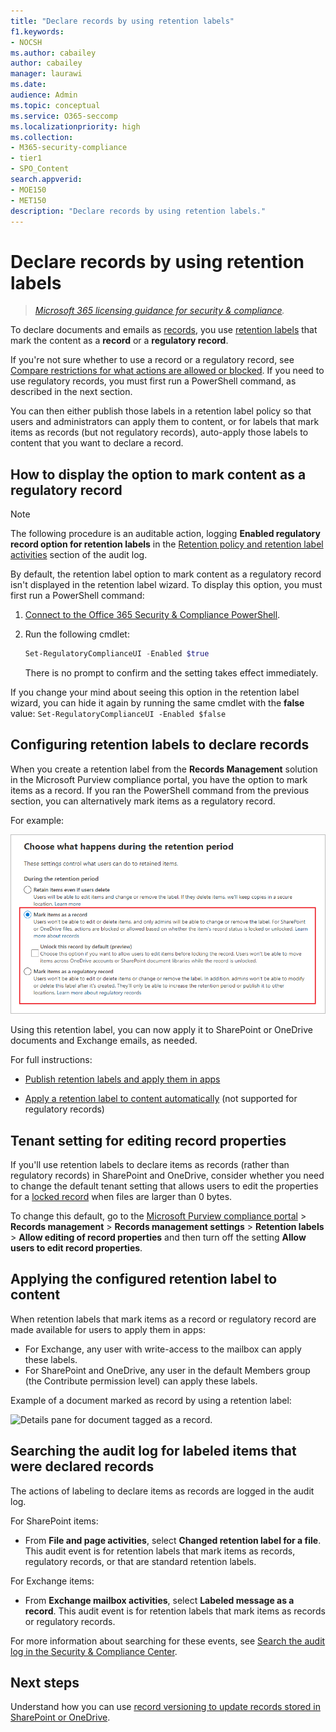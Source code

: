 ```yaml
---
title: "Declare records by using retention labels"
f1.keywords:
- NOCSH
ms.author: cabailey
author: cabailey
manager: laurawi
ms.date:
audience: Admin
ms.topic: conceptual
ms.service: O365-seccomp
ms.localizationpriority: high
ms.collection:
- M365-security-compliance
- tier1
- SPO_Content
search.appverid:
- MOE150
- MET150
description: "Declare records by using retention labels."
---
```


# Declare records by using retention labels

>*[Microsoft 365 licensing guidance for security & compliance](/office365/servicedescriptions/microsoft-365-service-descriptions/microsoft-365-tenantlevel-services-licensing-guidance/microsoft-365-security-compliance-licensing-guidance).*

To declare documents and emails as [records](records-management.md#records), you use [retention labels](retention.md#retention-labels) that mark the content as a **record** or a **regulatory record**.

If you're not sure whether to use a record or a regulatory record, see [Compare restrictions for what actions are allowed or blocked](records-management.md#compare-restrictions-for-what-actions-are-allowed-or-blocked). If you need to use regulatory records, you must first run a PowerShell command, as described in the next section.

You can then either publish those labels in a retention label policy so that users and administrators can apply them to content, or for labels that mark items as records (but not regulatory records), auto-apply those labels to content that you want to declare a record.

## How to display the option to mark content as a regulatory record

> [!NOTE]
> The following procedure is an auditable action, logging **Enabled regulatory record option for retention labels** in the [Retention policy and retention label activities](search-the-audit-log-in-security-and-compliance.md#retention-policy-and-retention-label-activities) section of the audit log.

By default, the retention label option to mark content as a regulatory record isn't displayed in the retention label wizard. To display this option, you must first run a PowerShell command:

1. [Connect to the Office 365 Security & Compliance PowerShell](/powershell/exchange/office-365-scc/connect-to-scc-powershell/connect-to-scc-powershell).

2. Run the following cmdlet:

    ```powershell
    Set-RegulatoryComplianceUI -Enabled $true
    ````

    There is no prompt to confirm and the setting takes effect immediately.

If you change your mind about seeing this option in the retention label wizard, you can hide it again by running the same cmdlet with the **false** value: `Set-RegulatoryComplianceUI -Enabled $false`

## Configuring retention labels to declare records

When you create a retention label from the **Records Management** solution in the Microsoft Purview compliance portal, you have the option to mark items as a record. If you ran the PowerShell command from the previous section, you can alternatively mark items as a regulatory record.

For example:

![Configure a retention label to mark content as a record or regulatory.](../media/declare-records.png)

Using this retention label, you can now apply it to SharePoint or OneDrive documents and Exchange emails, as needed.

For full instructions:

- [Publish retention labels and apply them in apps](create-apply-retention-labels.md)

- [Apply a retention label to content automatically](apply-retention-labels-automatically.md) (not supported for regulatory records)

## Tenant setting for editing record properties

If you'll use retention labels to declare items as records (rather than regulatory records) in SharePoint and OneDrive, consider whether you need to change the default tenant setting that allows users to edit the properties for a [locked record](record-versioning.md) when files are larger than 0 bytes.

To change this default, go to the [Microsoft Purview compliance portal](https://compliance.microsoft.com/) > **Records management** > **Records management settings** > **Retention labels** > **Allow editing of record properties** and then turn off the setting **Allow users to edit record properties**.

## Applying the configured retention label to content

When retention labels that mark items as a record or regulatory record are made available for users to apply them in apps:

- For Exchange, any user with write-access to the mailbox can apply these labels.
- For SharePoint and OneDrive, any user in the default Members group (the Contribute permission level) can apply these labels.

Example of a document marked as record by using a retention label:

![Details pane for document tagged as a record.](../media/recordversioning7.png)

## Searching the audit log for labeled items that were declared records

The actions of labeling to declare items as records are logged in the audit log.

For SharePoint items:
- From **File and page activities**, select **Changed retention label for a file**. This audit event is for retention labels that mark items as records, regulatory records, or that are standard retention labels.

For Exchange items:
- From **Exchange mailbox activities**, select **Labeled message as a record**. This audit event is for retention labels that mark items as records or regulatory records.

For more information about searching for these events, see [Search the audit log in the Security & Compliance Center](search-the-audit-log-in-security-and-compliance.md#file-and-page-activities).

## Next steps

Understand how you can use [record versioning to update records stored in SharePoint or OneDrive](record-versioning.md).
